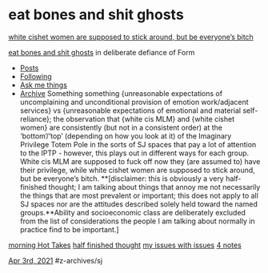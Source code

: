# eat bones and shit ghosts

[white cishet women are supposed to stick around, but be everyone’s bitch](https://loki-zen.tumblr.com/)

[eat bones and shit ghosts](https://loki-zen.tumblr.com/)
in deliberate defiance of Form

- [Posts](https://loki-zen.tumblr.com/)
- [Following](https://loki-zen.tumblr.com/following)
- [Ask me things](https://loki-zen.tumblr.com/ask)
- [Archive](https://loki-zen.tumblr.com/archive)
    Something something {unreasonable expectations of uncomplaining and unconditional provision of emotion work/adjacent services} vs {unreasonable expectations of emotional and material self-reliance};
    the observation that {white cis MLM} and {white cishet women} are consistently (but not in a consistent order) at the ‘bottom’/‘top’ (depending on how you look at it) of the Imaginary Privilege Totem Pole in the sorts of SJ spaces that pay a lot of attention to the IPTP - however, this plays out in different ways for each group.
    White cis MLM are supposed to fuck off now they (are assumed to) have their privilege, while white cishet women are supposed to stick around, but be everyone’s bitch.
    **\[disclaimer: this is obviously a very half-finished thought; I am talking about things that annoy me not necessarily the things that are most prevalent or important; this does not apply to all SJ spaces nor are the attitudes described solely held toward the named groups.**Ability and socioeconomic class are deliberately excluded from the list of considerations the people I am talking about normally in practice find to be important.\]

[morning Hot Takes](https://loki-zen.tumblr.com/tagged/morning-Hot-Takes) [half finished thought](https://loki-zen.tumblr.com/tagged/half-finished-thought) [my issues with issues](https://loki-zen.tumblr.com/tagged/my-issues-with-issues)
[4 notes](https://loki-zen.tumblr.com/post/647441467620622336/something-something-unreasonable-expectations-of#notes)

[Apr 3rd, 2021](https://loki-zen.tumblr.com/post/647441467620622336/something-something-unreasonable-expectations-of)
#z-archives/sj